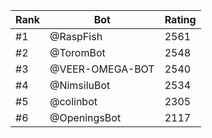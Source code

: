 Rank|Bot|Rating
---|---|---
#1|@RaspFish|2561
#2|@ToromBot|2548
#3|@VEER-OMEGA-BOT|2540
#4|@NimsiluBot|2534
#5|@colinbot|2305
#6|@OpeningsBot|2117
